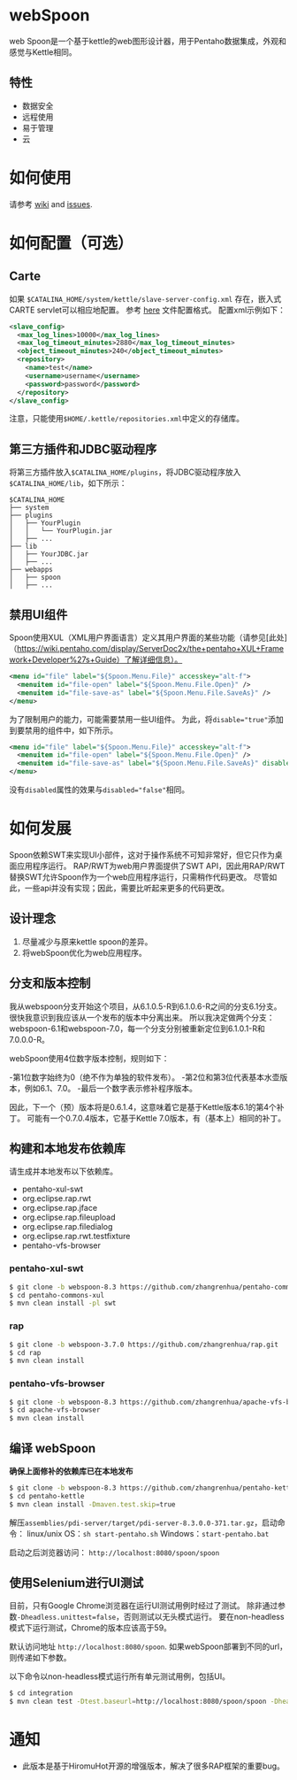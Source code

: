 # webSpoon

web Spoon是一个基于kettle的web图形设计器，用于Pentaho数据集成，外观和感觉与Kettle相同。

## 特性

- 数据安全
- 远程使用
- 易于管理
- 云

# 如何使用

请参考 [wiki](https://github.com/zhangrenhua/pentaho-kettle/wiki) and [issues](https://github.com/zhangrenhua/pentaho-kettle/issues).

# 如何配置（可选）

## Carte

如果 `$CATALINA_HOME/system/kettle/slave-server-config.xml` 存在，嵌入式CARTE servlet可以相应地配置。
参考 [here](https://wiki.pentaho.com/display/EAI/Carte+Configuration) 文件配置格式。
配置xml示例如下：

```xml
<slave_config>
  <max_log_lines>10000</max_log_lines>
  <max_log_timeout_minutes>2880</max_log_timeout_minutes>
  <object_timeout_minutes>240</object_timeout_minutes>
  <repository>
    <name>test</name>
    <username>username</username>
    <password>password</password>
  </repository>
</slave_config>
```

注意，只能使用`$HOME/.kettle/repositories.xml`中定义的存储库。

## 第三方插件和JDBC驱动程序

将第三方插件放入`$CATALINA_HOME/plugins`，将JDBC驱动程序放入`$CATALINA_HOME/lib`，如下所示：

```
$CATALINA_HOME
├── system
├── plugins
│   ├── YourPlugin
│   │   └── YourPlugin.jar
│   ├── ...
├── lib
│   ├── YourJDBC.jar
│   ├── ...
├── webapps
│   ├── spoon
│   ├── ...
```

## 禁用UI组件

Spoon使用XUL（XML用户界面语言）定义其用户界面的某些功能（请参见[此处]（https://wiki.pentaho.com/display/ServerDoc2x/the+pentaho+XUL+Framework+Developer%27s+Guide）了解详细信息）。

```xml
<menu id="file" label="${Spoon.Menu.File}" accesskey="alt-f">
  <menuitem id="file-open" label="${Spoon.Menu.File.Open}" />
  <menuitem id="file-save-as" label="${Spoon.Menu.File.SaveAs}" />
</menu>
```

为了限制用户的能力，可能需要禁用一些UI组件。
为此，将`disable="true"`添加到要禁用的组件中，如下所示。

```xml
<menu id="file" label="${Spoon.Menu.File}" accesskey="alt-f">
  <menuitem id="file-open" label="${Spoon.Menu.File.Open}" />
  <menuitem id="file-save-as" label="${Spoon.Menu.File.SaveAs}" disabled="true" />
</menu>
```

没有`disabled`属性的效果与`disabled="false"`相同。

# 如何发展

Spoon依赖SWT来实现UI小部件，这对于操作系统不可知非常好，但它只作为桌面应用程序运行。
RAP/RWT为web用户界面提供了SWT API，因此用RAP/RWT替换SWT允许Spoon作为一个web应用程序运行，只需稍作代码更改。
尽管如此，一些api并没有实现；因此，需要比听起来更多的代码更改。

## 设计理念

1. 尽量减少与原来kettle spoon的差异。
2. 将webSpoon优化为web应用程序。

## 分支和版本控制

我从webspoon分支开始这个项目，从6.1.0.5-R到6.1.0.6-R之间的分支6.1分支。
很快我意识到我应该从一个发布的版本中分离出来。
所以我决定做两个分支：webspoon-6.1和webspoon-7.0，每一个分支分别被重新定位到6.1.0.1-R和7.0.0.0-R。

webSpoon使用4位数字版本控制，规则如下：

-第1位数字始终为0（绝不作为单独的软件发布）。
-第2位和第3位代表基本水壶版本，例如6.1、7.0。
-最后一个数字表示修补程序版本。

因此，下一个（预）版本将是0.6.1.4，这意味着它是基于Kettle版本6.1的第4个补丁。
可能有一个0.7.0.4版本，它基于Kettle 7.0版本，有（基本上）相同的补丁。

## 构建和本地发布依赖库

请生成并本地发布以下依赖库。

- pentaho-xul-swt
- org.eclipse.rap.rwt
- org.eclipse.rap.jface
- org.eclipse.rap.fileupload
- org.eclipse.rap.filedialog
- org.eclipse.rap.rwt.testfixture
- pentaho-vfs-browser

### pentaho-xul-swt

```bash
$ git clone -b webspoon-8.3 https://github.com/zhangrenhua/pentaho-commons-xul.git
$ cd pentaho-commons-xul
$ mvn clean install -pl swt
```

### rap

```bash
$ git clone -b webspoon-3.7.0 https://github.com/zhangrenhua/rap.git
$ cd rap
$ mvn clean install
```

### pentaho-vfs-browser

```bash
$ git clone -b webspoon-8.3 https://github.com/zhangrenhua/apache-vfs-browser.git
$ cd apache-vfs-browser
$ mvn clean install
```

## 编译 webSpoon

**确保上面修补的依赖库已在本地发布**

```bash
$ git clone -b webspoon-8.3 https://github.com/zhangrenhua/pentaho-kettle.git
$ cd pentaho-kettle
$ mvn clean install -Dmaven.test.skip=true
```

解压`assemblies/pdi-server/target/pdi-server-8.3.0.0-371.tar.gz`，启动命令：
linux/unix OS：`sh start-pentaho.sh`
Windows：`start-pentaho.bat`

启动之后浏览器访问：
`http://localhost:8080/spoon/spoon`

## 使用Selenium进行UI测试

目前，只有Google Chrome浏览器在运行UI测试用例时经过了测试。
除非通过参数`-Dheadless.unittest=false`，否则测试以无头模式运行。
要在non-headless模式下运行测试，Chrome的版本应该高于59。

默认访问地址 `http://localhost:8080/spoon`.
如果webSpoon部署到不同的url，则传递如下参数。

以下命令以non-headless模式运行所有单元测试用例，包括UI。

```bash
$ cd integration
$ mvn clean test -Dtest.baseurl=http://localhost:8080/spoon/spoon -Dheadless.unittest=false
```

# 通知

- 此版本是基于HiromuHot开源的增强版本，解决了很多RAP框架的重要bug。
